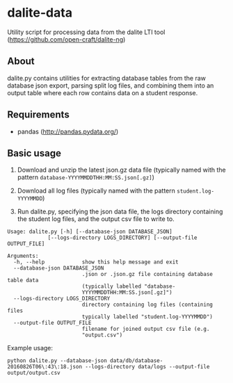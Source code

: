 # dalite-data
Utility script for processing data from the dalite LTI tool (https://github.com/open-craft/dalite-ng)

## About
dalite.py contains utilities for extracting database tables from the raw database json export, parsing split log files, and combining them into an output table where each row contains data on a student response.

## Requirements
* pandas (http://pandas.pydata.org/)

## Basic usage

1. Download and unzip the latest json.gz data file (typically named with the pattern `database-YYYYMMDDTHH:MM:SS.json[.gz]`)

2. Download all log files (typically named with the pattern `student.log-YYYYMMDD`)

3. Run dalite.py, specifying the json data file, the logs directory containing the student log files, and the output csv file to write to.

```
Usage: dalite.py [-h] [--database-json DATABASE_JSON]
             [--logs-directory LOGS_DIRECTORY] [--output-file OUTPUT_FILE]

Arguments:
  -h, --help            show this help message and exit
  --database-json DATABASE_JSON
                        .json or .json.gz file containing database table data
                        (typically labelled "database-
                        YYYYMMDDTHH:MM:SS.json[.gz]")
  --logs-directory LOGS_DIRECTORY
                        directory containing log files (containing files
                        typically labelled "student.log-YYYYMMDD")
  --output-file OUTPUT_FILE
                        filename for joined output csv file (e.g.
                        "output.csv")
```

Example usage:
```
python dalite.py --database-json data/db/database-20160826T06\:43\:18.json --logs-directory data/logs --output-file output/output.csv
```